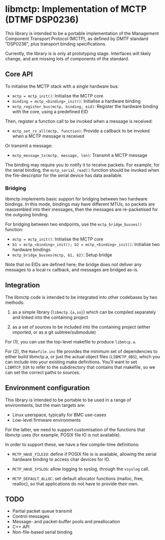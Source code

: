 libmctp: Implementation of MCTP (DTMF DSP0236)
==============================================

This library is intended to be a portable implementation of the Management
Component Transport Protocol (MCTP), as defined by DMTF standard "DSP0236",
plus transport binding specifications.

Currently, the library is is only at prototyping stage. Interfaces will likely
change, and are missing lots of components of the standard.

Core API
--------

To initialise the MCTP stack with a single hardware bus:

 * `mctp = mctp_init()`: Initialise the MCTP core
 * `binding = mctp_<binding>_init()`: Initialise a hardware binding
 * `mctp_register_bus(mctp, binding, eid)`: Register the hardware binding with
   the core, using a predefined EID

Then, register a function call to be invoked when a message is received:

 * `mctp_set_rx_all(mctp, function)`: Provide a callback to be invoked when a
   MCTP message is received

Or transmit a message:

 * `mctp_message_tx(mctp, message, len)`: Transmit a MCTP message

The binding may require you to notify it to receive packets. For example,
for the serial binding, the `mctp_serial_read()` function should be invoked
when the file-descriptor for the serial device has data available.

### Bridging

libmctp implements basic support for bridging between two hardware bindings.
In this mode, bindings may have different MTUs, so packets are reassembled into
their messages, then the messages are re-packetised for the outgoing binding.

For bridging between two endpoints, use the `mctp_bridge_busses()` function:

 * `mctp = mctp_init()`: Initialise the MCTP core
 * `b1 = mctp_<binding>_init(); b2 = mctp_<binding>_init()`: Initialise two hardware bindings
 * `mctp_bridge_busses(mctp, b1, b2)`: Setup bridge

Note that no EIDs are defined here; the bridge does not deliver any messages
to a local rx callback, and messages are bridged as-is.


Integration
-----------

The libmctp code is intended to be integrated into other codebases by two
methods:

 1. as a simple library (`libmctp.{a,so}`) which can be compiled separately
    and linked into the containing project

 2. as a set of sources to be included into the containing project (either
    imported, or as a git subtree/submodule)

For (1), you can use the top-level makefile to produce `libmtcp.a`.

For (2), the `Makefile.inc` file provides the minimum set of dependencies to
either build libmctp.a, or just the actual object files (`LIBMCTP_OBS`), which
you can include into your existing make definitions.  You'll want to set
`LIBMTCP_DIR` to refer to the subdirectory that contains that makefile, so we
can set the correct paths to sources.


Environment configuration
-------------------------

This library is intended to be portable to be used in a range of environments,
but the main targets are:

  - Linux userspace, typically for BMC use-cases
  - Low-level firmware environments

For the latter, we need to support customisation of the functions that libmctp
uses (for example, POSIX file IO is not available).

In order to support these, we have a few compile-time definitions:

 - `MCTP_HAVE_FILEIO`: define if POSIX file io is available, allowing the
   serial hardware binding to access char devices for IO.

 - `MCTP_HAVE_SYSLOG`: allow logging to syslog, through the `vsyslog`
   call.

 - `MCTP_DEFAULT_ALLOC`: set default allocator functions (malloc, free,
   realloc), so that applications do not have to provide their own.

TODO
----

 - Partial packet queue transmit
 - Control messages
 - Message- and packet-buffer pools and preallocation
 - C++ API
 - Non-file-based serial binding
